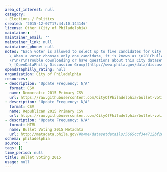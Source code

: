 ```yaml
---
area_of_interest: null
category:
- Elections / Politics
created: '2015-12-07T17:44:10.144146'
license: Other (City of Philadelphia)
maintainer: ''
maintainer_email: ''
maintainer_link: null
maintainer_phone: null
notes: "Each voter is allowed to select up to five candidates for City Council At-Large.\
  \ When a voter chooses only one candidate, it is known as \u201Cbullet voting.\u201D\
  \r\n\r\nTrouble downloading or have questions about this City dataset? Visit the\
  \ [OpenDataPhilly Discussion Group](http://www.phila.gov/data/discuss/)"
opendataphilly_rating: null
organization: City of Philadelphia
resources:
- description: 'Update Frequency: N/A'
  format: CSV
  name: Democratic 2015 Primary CSV
  url: https://raw.githubusercontent.com/CityOfPhiladelphia/bullet-voting/gh-pages/data/Democratic%20Bullet%20Voting.csv
- description: 'Update Frequency: N/A'
  format: CSV
  name: Republican 2015 Primary CSV
  url: https://raw.githubusercontent.com/CityOfPhiladelphia/bullet-voting/gh-pages/data/Republican%20Bullet%20Voting.csv
- description: 'Update Frequency: N/A'
  format: HTML
  name: Bullet Voting 2015 Metadata
  url: http://metadata.phila.gov/#home/datasetdetails/5665ccf344712bf204624362/
schema: philadelphia
source: ''
tags: []
time_period: null
title: Bullet Voting 2015
usage: null
---
```

